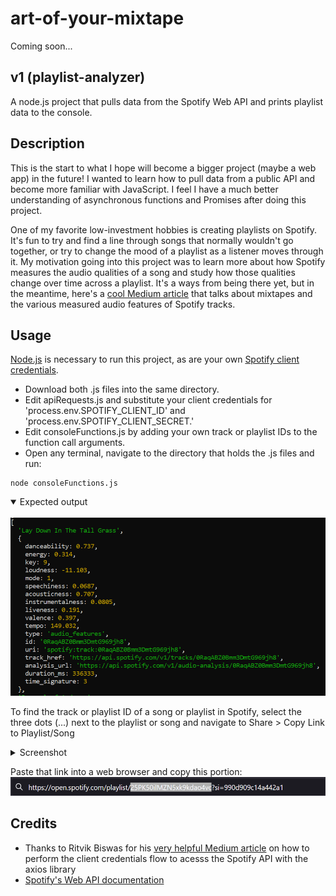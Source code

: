 # art-of-your-mixtape
Coming soon... 

## v1 (playlist-analyzer)
A node.js project that pulls data from the Spotify Web API and prints playlist data to the console. 

## Description
This is the start to what I hope will become a bigger project (maybe a web app) in the future! I wanted to learn how to pull data from a public API and become more familiar with JavaScript. I feel I have a much better understanding of asynchronous functions and Promises after doing this project. 

One of my favorite low-investment hobbies is creating playlists on Spotify. It's fun to try and find a line through songs that normally wouldn't go together, or try to change the mood of a playlist as a listener moves through it. My motivation going into this project was to learn more about how Spotify measures the audio qualities of a song and study how those qualities change over time across a playlist. It's a ways from being there yet, but in the meantime, here's a <a href="https://towardsdatascience.com/the-art-of-creating-a-mixtape-a-data-science-approach-1902065b1d1d" target="_blank">cool Medium article</a> that talks about mixtapes and the various measured audio features of Spotify tracks. 

## Usage
<a href="https://nodejs.org/en/" target="_blank">Node.js</a> is necessary to run this project, as are your own <a href="https://developer.spotify.com/dashboard/" target="_blank">Spotify client credentials</a>. 
- Download both .js files into the same directory. 
- Edit apiRequests.js and substitute your client credentials for 'process.env.SPOTIFY_CLIENT_ID' and 'process.env.SPOTIFY_CLIENT_SECRET.' 
- Edit consoleFunctions.js by adding your own track or playlist IDs to the function call arguments.
- Open any terminal, navigate to the directory that holds the .js files and run:
```
node consoleFunctions.js
```
<details open>
<summary>Expected output</summary>
<br>
  <img src="assets/images/expected-output.png" alt="data showing on console"/>
</details>

To find the track or playlist ID of a song or playlist in Spotify, select the three dots (...) next to the playlist or song and navigate to Share > Copy Link to Playlist/Song
<details>
<summary>Screenshot</summary>
<br>
  <img src="assets/images/find-link.png" alt="screenshot"/>
</details>

Paste that link into a web browser and copy this portion:
  <img src="assets/images/link-id.png" alt="URL with highlighted portion"/>

## Credits
- Thanks to Ritvik Biswas for his <a href = "https://ritvikbiswas.medium.com/connecting-to-the-spotify-api-using-node-js-and-axios-client-credentials-flow-c769e2bee818" target= "_blank">very helpful Medium article</a> on how to perform the client credentials flow to acesss the Spotify API with the axios library 
- <a href = "https://developer.spotify.com/documentation/web-api/" target= "_blank">Spotify's Web API documentation</a> 
